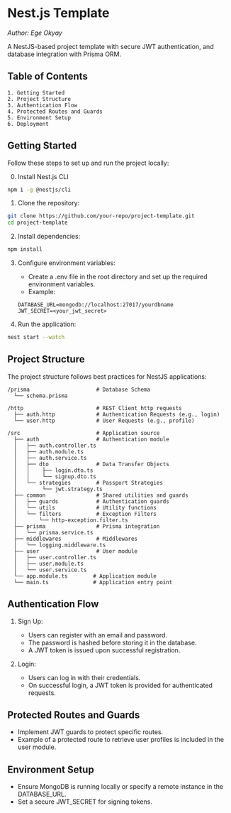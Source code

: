 # Nest.js Template

*Author: Ege Okyay*

A NestJS-based project template with secure JWT authentication, and database integration with Prisma ORM.

## Table of Contents
    1. Getting Started
    2. Project Structure
    3. Authentication Flow
    4. Protected Routes and Guards
    5. Environment Setup
    6. Deployment

## Getting Started

Follow these steps to set up and run the project locally:

0. Install Nest.js CLI
```bash
npm i -g @nestjs/cli
```

1. Clone the repository:

```bash
git clone https://github.com/your-repo/project-template.git
cd project-template
```

2. Install dependencies:

```bash
npm install
```

3. Configure environment variables:
    - Create a .env file in the root directory and set up the required environment variables.
    - Example:
    
    ```env
    DATABASE_URL=mongodb://localhost:27017/yourdbname
    JWT_SECRET=<your_jwt_secret>
    ```

4. Run the application:

```bash
nest start --watch
```

## Project Structure

The project structure follows best practices for NestJS applications:

```
/prisma                     # Database Schema
  └── schema.prisma

/http                       # REST Client http requests
  ├── auth.http             # Authentication Requests (e.g., login)
  └── user.http             # User Requests (e.g., profile)

/src                        # Application source
  ├── auth                  # Authentication module
  │   ├── auth.controller.ts
  │   ├── auth.module.ts
  │   ├── auth.service.ts
  │   ├── dto               # Data Transfer Objects
  │   │    ├── login.dto.ts
  │   │    └── signup.dto.ts
  │   └── strategies        # Passport Strategies
  │        └── jwt.strategy.ts
  ├── common                # Shared utilities and guards
  │   ├── guards            # Authentication guards
  │   └── utils             # Utility functions
  │   └── filters           # Exception Filters
  │       └── http-exception.filter.ts
  ├── prisma                # Prisma integration
  │   └── prisma.service.ts
  ├── middlewares           # Middlewares
  │   └── logging.middleware.ts
  ├── user                  # User module
  │   ├── user.controller.ts
  │   ├── user.module.ts
  │   └── user.service.ts
  └── app.module.ts        # Application module
  └── main.ts              # Application entry point
```

## Authentication Flow

1. Sign Up:
    - Users can register with an email and password.
    - The password is hashed before storing it in the database.
    - A JWT token is issued upon successful registration.

2. Login:
    - Users can log in with their credentials.
    - On successful login, a JWT token is provided for authenticated requests.

## Protected Routes and Guards

- Implement JWT guards to protect specific routes.
- Example of a protected route to retrieve user profiles is included in the user module.

## Environment Setup

- Ensure MongoDB is running locally or specify a remote instance in the DATABASE_URL.
- Set a secure JWT_SECRET for signing tokens.